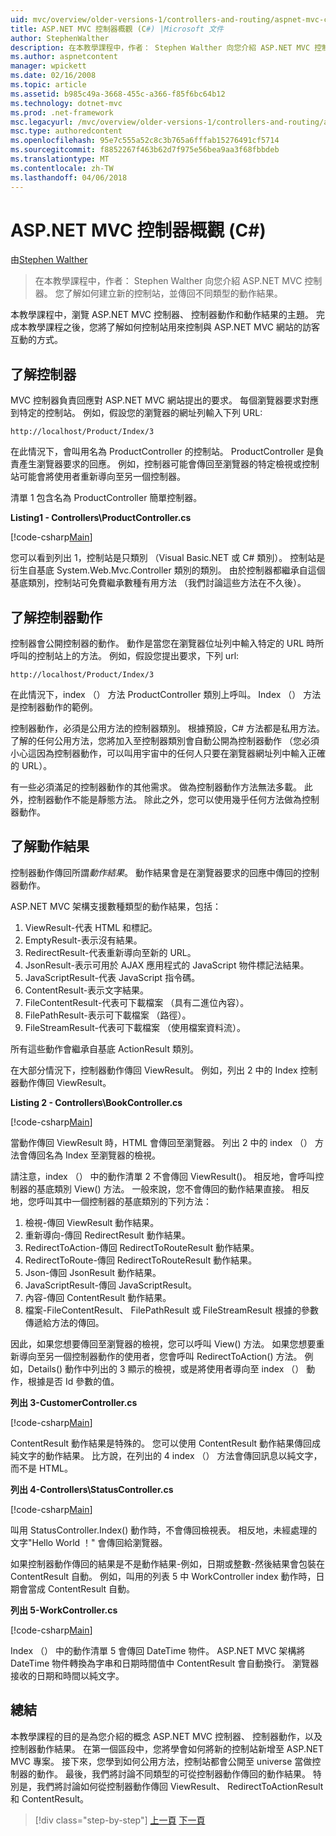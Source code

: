 ```yaml
---
uid: mvc/overview/older-versions-1/controllers-and-routing/aspnet-mvc-controllers-overview-cs
title: ASP.NET MVC 控制器概觀 (C#) |Microsoft 文件
author: StephenWalther
description: 在本教學課程中，作者： Stephen Walther 向您介紹 ASP.NET MVC 控制器。 您了解如何建立新的控制站，並傳回不同類型的動作 res...
ms.author: aspnetcontent
manager: wpickett
ms.date: 02/16/2008
ms.topic: article
ms.assetid: b985c49a-3668-455c-a366-f85f6bc64b12
ms.technology: dotnet-mvc
ms.prod: .net-framework
msc.legacyurl: /mvc/overview/older-versions-1/controllers-and-routing/aspnet-mvc-controllers-overview-cs
msc.type: authoredcontent
ms.openlocfilehash: 95e7c555a52c8c3b765a6fffab15276491cf5714
ms.sourcegitcommit: f8852267f463b62d7f975e56bea9aa3f68fbbdeb
ms.translationtype: MT
ms.contentlocale: zh-TW
ms.lasthandoff: 04/06/2018
---
```

<a name="aspnet-mvc-controller-overview-c"></a>ASP.NET MVC 控制器概觀 (C#)
====================
由[Stephen Walther](https://github.com/StephenWalther)

> 在本教學課程中，作者： Stephen Walther 向您介紹 ASP.NET MVC 控制器。 您了解如何建立新的控制站，並傳回不同類型的動作結果。


本教學課程中，瀏覽 ASP.NET MVC 控制器、 控制器動作和動作結果的主題。 完成本教學課程之後，您將了解如何控制站用來控制與 ASP.NET MVC 網站的訪客互動的方式。

## <a name="understanding-controllers"></a>了解控制器

MVC 控制器負責回應對 ASP.NET MVC 網站提出的要求。 每個瀏覽器要求對應到特定的控制站。 例如，假設您的瀏覽器的網址列輸入下列 URL:

`http://localhost/Product/Index/3`

在此情況下，會叫用名為 ProductController 的控制站。 ProductController 是負責產生瀏覽器要求的回應。 例如，控制器可能會傳回至瀏覽器的特定檢視或控制站可能會將使用者重新導向至另一個控制器。

清單 1 包含名為 ProductController 簡單控制器。

**Listing1 - Controllers\ProductController.cs**

[!code-csharp[Main](aspnet-mvc-controllers-overview-cs/samples/sample1.cs)]

您可以看到列出 1，控制站是只類別 （Visual Basic.NET 或 C# 類別）。 控制站是衍生自基底 System.Web.Mvc.Controller 類別的類別。 由於控制器都繼承自這個基底類別，控制站可免費繼承數種有用方法 （我們討論這些方法在不久後）。

## <a name="understanding-controller-actions"></a>了解控制器動作

控制器會公開控制器的動作。 動作是當您在瀏覽器位址列中輸入特定的 URL 時所呼叫的控制站上的方法。 例如，假設您提出要求，下列 url:

`http://localhost/Product/Index/3`

在此情況下，index （） 方法 ProductController 類別上呼叫。 Index （） 方法是控制器動作的範例。

控制器動作，必須是公用方法的控制器類別。 根據預設，C# 方法都是私用方法。 了解的任何公用方法，您將加入至控制器類別會自動公開為控制器動作 （您必須小心這因為控制器動作，可以叫用宇宙中的任何人只要在瀏覽器網址列中輸入正確的 URL）。

有一些必須滿足的控制器動作的其他需求。 做為控制器動作方法無法多載。 此外，控制器動作不能是靜態方法。 除此之外，您可以使用幾乎任何方法做為控制器動作。

## <a name="understanding-action-results"></a>了解動作結果

控制器動作傳回所謂*動作結果*。 動作結果會是在瀏覽器要求的回應中傳回的控制器動作。

ASP.NET MVC 架構支援數種類型的動作結果，包括：

1. ViewResult-代表 HTML 和標記。
2. EmptyResult-表示沒有結果。
3. RedirectResult-代表重新導向至新的 URL。
4. JsonResult-表示可用於 AJAX 應用程式的 JavaScript 物件標記法結果。
5. JavaScriptResult-代表 JavaScript 指令碼。
6. ContentResult-表示文字結果。
7. FileContentResult-代表可下載檔案 （具有二進位內容）。
8. FilePathResult-表示可下載檔案 （路徑）。
9. FileStreamResult-代表可下載檔案 （使用檔案資料流）。

所有這些動作會繼承自基底 ActionResult 類別。

在大部分情況下，控制器動作傳回 ViewResult。 例如，列出 2 中的 Index 控制器動作傳回 ViewResult。

**Listing 2 - Controllers\BookController.cs**

[!code-csharp[Main](aspnet-mvc-controllers-overview-cs/samples/sample2.cs)]

當動作傳回 ViewResult 時，HTML 會傳回至瀏覽器。 列出 2 中的 index （） 方法會傳回名為 Index 至瀏覽器的檢視。

請注意，index （） 中的動作清單 2 不會傳回 ViewResult()。 相反地，會呼叫控制器的基底類別 View() 方法。 一般來說，您不會傳回的動作結果直接。 相反地，您呼叫其中一個控制器的基底類別的下列方法：

1. 檢視-傳回 ViewResult 動作結果。
2. 重新導向-傳回 RedirectResult 動作結果。
3. RedirectToAction-傳回 RedirectToRouteResult 動作結果。
4. RedirectToRoute-傳回 RedirectToRouteResult 動作結果。
5. Json-傳回 JsonResult 動作結果。
6. JavaScriptResult-傳回 JavaScriptResult。
7. 內容-傳回 ContentResult 動作結果。
8. 檔案-FileContentResult、 FilePathResult 或 FileStreamResult 根據的參數傳遞給方法的傳回。

因此，如果您想要傳回至瀏覽器的檢視，您可以呼叫 View() 方法。 如果您想要重新導向至另一個控制器動作的使用者，您會呼叫 RedirectToAction() 方法。 例如，Details() 動作中列出的 3 顯示的檢視，或是將使用者導向至 index （） 動作，根據是否 Id 參數的值。

**列出 3-CustomerController.cs**

[!code-csharp[Main](aspnet-mvc-controllers-overview-cs/samples/sample3.cs)]

ContentResult 動作結果是特殊的。 您可以使用 ContentResult 動作結果傳回成純文字的動作結果。 比方說，在列出的 4 index （） 方法會傳回訊息以純文字，而不是 HTML。

**列出 4-Controllers\StatusController.cs**

[!code-csharp[Main](aspnet-mvc-controllers-overview-cs/samples/sample4.cs)]

叫用 StatusController.Index() 動作時，不會傳回檢視表。 相反地，未經處理的文字"Hello World ！" 會傳回給瀏覽器。

如果控制器動作傳回的結果是不是動作結果-例如，日期或整數-然後結果會包裝在 ContentResult 自動。 例如，叫用的列表 5 中 WorkController index 動作時，日期會當成 ContentResult 自動。

**列出 5-WorkController.cs**

[!code-csharp[Main](aspnet-mvc-controllers-overview-cs/samples/sample5.cs)]

Index （） 中的動作清單 5 會傳回 DateTime 物件。 ASP.NET MVC 架構將 DateTime 物件轉換為字串和日期時間值中 ContentResult 會自動換行。 瀏覽器接收的日期和時間以純文字。

## <a name="summary"></a>總結

本教學課程的目的是為您介紹的概念 ASP.NET MVC 控制器、 控制器動作，以及控制器動作結果。 在第一個區段中，您將學會如何將新的控制站新增至 ASP.NET MVC 專案。 接下來，您學到如何公用方法，控制站都會公開至 universe 當做控制器的動作。 最後，我們將討論不同類型的可從控制器動作傳回的動作結果。 特別是，我們將討論如何從控制器動作傳回 ViewResult、 RedirectToActionResult 和 ContentResult。

> [!div class="step-by-step"]
> [上一頁](creating-an-action-vb.md)
> [下一頁](creating-custom-routes-cs.md)
